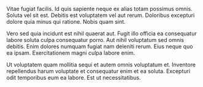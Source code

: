 Vitae fugiat facilis. Id quis sapiente neque ex alias totam possimus omnis. Soluta vel sit est. Debitis est voluptatem vel aut rerum. Doloribus excepturi dolore quia minus qui ratione. Nobis quam sint.
 Vero sed quia incidunt est nihil quaerat aut. Fugit illo officia ea consequatur labore soluta culpa consequatur porro. Aut nihil voluptatum sed omnis debitis. Enim dolores numquam fugiat nam deleniti rerum. Eius neque quo ea ipsam. Exercitationem magni culpa labore enim.
 Ut voluptatem quam mollitia sequi et autem omnis voluptatum et. Inventore repellendus harum voluptate et consequatur enim et ea soluta. Excepturi odit temporibus eum ea labore. Est ut necessitatibus.